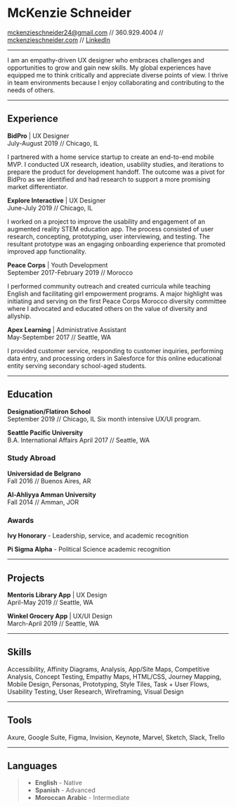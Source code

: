 # McKenzie Schneider


[mckenzieschneider24@gmail.com](mckenzieschneider24@gmail.com) // 360.929.4004 // [mckenzieschneider.com](https://www.mckenzieschneider.com/) // [LinkedIn](https://www.linkedin.com/in/mckenzieschneider24/)

---
I am an empathy-driven UX designer who embraces challenges and
opportunities to grow and gain new skills. My global experiences
have equipped me to think critically and appreciate diverse points
of view. I thrive in team environments because I enjoy collaborating
and contributing to the needs of others.

---

## Experience

**BidPro** | UX Designer \
July-August 2019 // Chicago, IL

I partnered with a home service startup to create
an end-to-end mobile MVP. I conducted UX research,
ideation, usability studies, and iterations to prepare the
product for development handoff. The outcome was a pivot
for BidPro as we identified and had research to support a
more promising market differentiator.

**Explore Interactive** | UX Designer \
June-July 2019 // Chicago, IL

I worked on a project to improve the usability and
engagement of an augmented reality STEM education app.
The process consisted of user research, concepting,
prototyping, user interviewing, and testing. The resultant
prototype was an engaging onboarding experience that
promoted improved app functionality.

**Peace Corps** | Youth Development \
September 2017-February 2019 // Morocco

I performed community outreach and created curricula
while teaching English and facilitating girl empowerment
programs. A major highlight was initiating and serving on
the first Peace Corps Morocco diversity committee where I
advocated and educated others on the value of diversity
and allyship.

**Apex Learning** | Administrative Assistant \
May-September 2017 // Seattle, WA

I provided customer service, responding to customer
inquiries, performing data entry, and processing orders in
Salesforce for this online educational entity serving
secondary school-aged students.

---
## Education
**Designation/Flatiron School** \
September 2019 // Chicago, IL
Six month intensive UX/UI
program.

**Seattle Pacific University** \
B.A. International Affairs
April 2017 // Seattle, WA   

### Study Abroad
**Universidad de Belgrano** \
Fall 2016 // Buenos Aires, AR

**Al-Ahliyya Amman University** \
Fall 2014 // Amman, JOR

### Awards
**Ivy Honorary** - Leadership, service,
and academic recognition

**Pi Sigma Alpha** - Political Science
academic recognition

---

## Projects
**Mentoris Library App** | UX Design \
April-May 2019 // Seattle, WA

**Winkel Grocery App** | UX/UI Design \
March-April 2019 // Seattle, WA

---

## Skills
Accessibility, Affinity Diagrams, Analysis, App/Site Maps, Competitive Analysis, Concept Testing, Empathy Maps, HTML/CSS, Journey Mapping, Mobile Design, Personas, Prototyping, Style Tiles, Task + User Flows, Usability Testing, User Research, Wireframing, Visual Design

---

## Tools
Axure, Google Suite, Figma, Invision, Keynote, Marvel, Sketch, Slack, Trello

---

## Languages
> * **English** - Native
> * **Spanish** - Advanced
> * **Moroccan Arabic** - Intermediate

